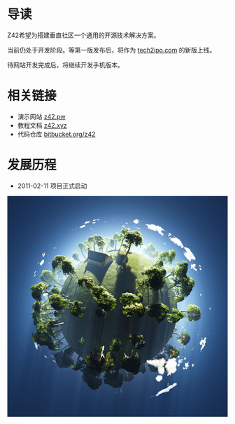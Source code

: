 # 导读

Z42希望为搭建垂直社区一个通用的开源技术解决方案。

当前仍处于开发阶段。等第一版发布后，将作为 [tech2ipo.com](http://tech2ipo.com) 的新版上线。

待网站开发完成后，将继续开发手机版本。

# 相关链接

* 演示网站 [z42.pw](http://z42.pw)  
* 教程文档 [z42.xyz](http://z42.xyz) 
* 代码仓库 [bitbucket.org/z42](https://bitbucket.org/z42)



# 发展历程

* 2011-02-11 项目正式启动

![图：地球村](1HG21949-0.jpg)

